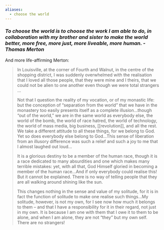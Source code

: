 ```yaml
---
aliases:
  - choose the world
---
```

### *To choose the world is to choose the work I am able to do, in collaboration with my brother and sister to make the world better, more free, more just, more liveable, more human. - Thomas Merton*

And more life-affirming Merton:

> In Louisville, at the corner of Fourth and Walnut, in the centre of the shopping district, I was suddenly overwhelmed with the realisation that I loved all those people, that they were mine and I theirs, that we could not be alien to one another even though we were total strangers …
> 
> Not that I question the reality of my vocation, or of my monastic life: but the conception of “separation from the world” that we have in the monastery too easily presents itself as a complete illusion…though “out of the world,” we are in the same world as everybody else, the world of the bomb, the world of race hatred, the world of technology, the world of mass media, big business, [[revolution]], and all the rest. We take a different attitude to all these things, for we belong to God. Yet so does everybody else belong to God…This sense of liberation from an illusory difference was such a relief and such a joy to me that I almost laughed out loud…
> 
> It is a glorious destiny to be a member of the human race, though it is a race dedicated to many absurdities and one which makes many terrible mistakes: yet, with all that, God Himself gloried in becoming a member of the human race…And if only everybody could realise this! But it cannot be explained. There is no way of telling people that they are all walking around shining like the sun.
> 
> This changes nothing in the sense and value of my solitude, for it is in fact the function of solitude to make one realise such things…My solitude, however, is not my own, for I see now how much it belongs to them – and that I have a responsibility for it in their regard, not just in my own. It is because I am one with them that I owe it to them to be alone, and when I am alone, they are not “they” but my own self. There are no strangers!